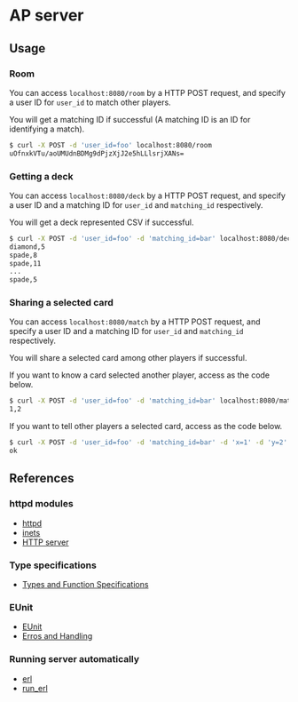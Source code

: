 # AP server

## Usage

### Room

You can access `localhost:8080/room` by a HTTP POST request,
and specify a user ID for `user_id` to match other players.

You will get a matching ID if successful (A matching ID is an ID for identifying a match).

~~~bash
$ curl -X POST -d 'user_id=foo' localhost:8080/room
uOfnxkVTu/aoUMUdnBDMg9dPjzXjJ2e5hLLlsrjXANs=
~~~

### Getting a deck

You can access `localhost:8080/deck` by a HTTP POST request,
and specify a user ID and a matching ID for `user_id` and `matching_id` respectively.

You will get a deck represented CSV if successful.

~~~bash
$ curl -X POST -d 'user_id=foo' -d 'matching_id=bar' localhost:8080/deck
diamond,5
spade,8
spade,11
...
spade,5
~~~

### Sharing a selected card

You can access `localhost:8080/match` by a HTTP POST request,
and specify a user ID and a matching ID for `user_id` and `matching_id` respectively.

You will share a selected card among other players if successful.

If you want to know a card selected another player, access as the code below.

~~~bash
$ curl -X POST -d 'user_id=foo' -d 'matching_id=bar' localhost:8080/match
1,2
~~~

If you want to tell other players a selected card, access as the code below.

~~~bash
$ curl -X POST -d 'user_id=foo' -d 'matching_id=bar' -d 'x=1' -d 'y=2' localhost:8080/match
ok
~~~

## References

### httpd modules

- [httpd](http://erlang.org/doc/man/httpd.html)
- [inets](http://erlang.org/doc/man/inets.html)
- [HTTP server](http://erlang.org/doc/apps/inets/http_server.html)

### Type specifications

- [Types and Function Specifications](https://erlang.org/doc/reference_manual/typespec.html)

### EUnit

- [EUnit](http://erlang.org/doc/apps/eunit/chapter.html)
- [Erros and Handling](https://erlang.org/doc/reference_manual/errors.html)

### Running server automatically

- [erl](http://erlang.org/doc/man/erl.html)
- [run_erl](https://erlang.org/doc/man/run_erl.html)
